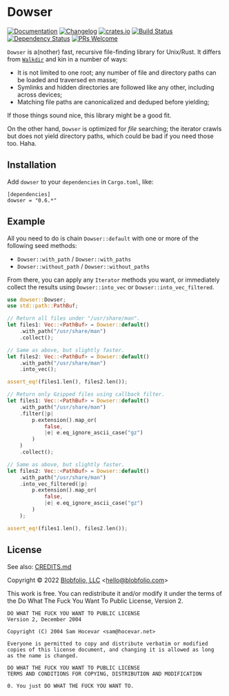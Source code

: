 # Dowser

[![Documentation](https://docs.rs/dowser/badge.svg)](https://docs.rs/dowser/)
[![Changelog](https://img.shields.io/crates/v/dowser.svg?label=Changelog&color=9cf)](https://github.com/Blobfolio/dowser/blob/master/CHANGELOG.md)
[![crates.io](https://img.shields.io/crates/v/dowser.svg)](https://crates.io/crates/dowser)
[![Build Status](https://github.com/Blobfolio/dowser/workflows/Build/badge.svg)](https://github.com/Blobfolio/dowser/actions)
[![Dependency Status](https://deps.rs/repo/github/blobfolio/dowser/status.svg)](https://deps.rs/repo/github/blobfolio/dowser)
[![PRs Welcome](https://img.shields.io/badge/PRs-welcome-brightgreen.svg?style=flat-square)](https://github.com/Blobfolio/dowser)

`Dowser` is a(nother) fast, recursive file-finding library for Unix/Rust. It differs from [`Walkdir`](https://crates.io/crates/walkdir) and kin in a number of ways:

* It is not limited to one root; any number of file and directory paths can be loaded and traversed en masse;
* Symlinks and hidden directories are followed like any other, including across devices;
* Matching file paths are canonicalized and deduped before yielding;

If those things sound nice, this library might be a good fit.

On the other hand, `Dowser` is optimized for _file_ searching; the iterator crawls but does not yield directory paths, which could be bad if you need those too. Haha.



## Installation

Add `dowser` to your `dependencies` in `Cargo.toml`, like:

```
[dependencies]
dowser = "0.6.*"
```



## Example

All you need to do is chain `Dowser::default` with one or more of the following seed methods:

* `Dowser::with_path` / `Dowser::with_paths`
* `Dowser::without_path` / `Dowser::without_paths`

From there, you can apply any `Iterator` methods you want, or immediately collect the results using `Dowser::into_vec` or `Dowser::into_vec_filtered`.

```rust
use dowser::Dowser;
use std::path::PathBuf;

// Return all files under "/usr/share/man".
let files1: Vec::<PathBuf> = Dowser::default()
    .with_path("/usr/share/man")
    .collect();

// Same as above, but slightly faster.
let files2: Vec::<PathBuf> = Dowser::default()
    .with_path("/usr/share/man")
    .into_vec();

assert_eq!(files1.len(), files2.len());

// Return only Gzipped files using callback filter.
let files1: Vec::<PathBuf> = Dowser::default()
    .with_path("/usr/share/man")
    .filter(|p|
        p.extension().map_or(
            false,
            |e| e.eq_ignore_ascii_case("gz")
        )
    )
    .collect();

// Same as above, but slightly faster.
let files2: Vec::<PathBuf> = Dowser::default()
    .with_path("/usr/share/man")
    .into_vec_filtered(|p|
        p.extension().map_or(
            false,
            |e| e.eq_ignore_ascii_case("gz")
        )
    );

assert_eq!(files1.len(), files2.len());
```



## License

See also: [CREDITS.md](CREDITS.md)

Copyright © 2022 [Blobfolio, LLC](https://blobfolio.com) &lt;hello@blobfolio.com&gt;

This work is free. You can redistribute it and/or modify it under the terms of the Do What The Fuck You Want To Public License, Version 2.

    DO WHAT THE FUCK YOU WANT TO PUBLIC LICENSE
    Version 2, December 2004
    
    Copyright (C) 2004 Sam Hocevar <sam@hocevar.net>
    
    Everyone is permitted to copy and distribute verbatim or modified
    copies of this license document, and changing it is allowed as long
    as the name is changed.
    
    DO WHAT THE FUCK YOU WANT TO PUBLIC LICENSE
    TERMS AND CONDITIONS FOR COPYING, DISTRIBUTION AND MODIFICATION
    
    0. You just DO WHAT THE FUCK YOU WANT TO.
